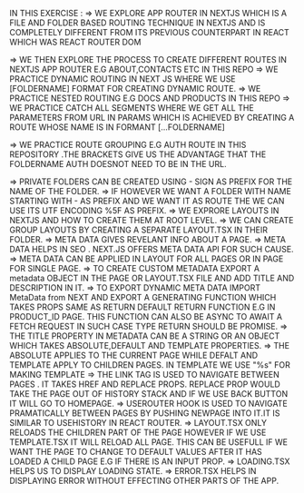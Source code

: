 IN THIS EXERCISE :
=> WE EXPLORE APP ROUTER IN NEXTJS WHICH IS A FILE AND FOLDER BASED ROUTING TECHNIQUE IN NEXTJS AND IS COMPLETELY DIFFERENT FROM ITS PREVIOUS    COUNTERPART IN REACT WHICH WAS REACT ROUTER DOM

=> WE THEN EXPLORE THE PROCESS TO CREATE DIFFERENT ROUTES IN NEXTJS APP ROUTER E.G ABOUT,CONTACTS ETC IN THIS REPO
=> WE PRACTICE DYNAMIC ROUTING IN NEXT JS WHERE WE USE [FOLDERNAME] FORMAT FOR CREATING DYNAMIC ROUTE.
=> WE PRACTICE NESTED ROUTING E.G DOCS AND PRODUCTS IN THIS REPO
=> WE PRACTICE CATCH ALL SEGMENTS WHERE WE GET ALL THE PARAMETERS FROM URL IN PARAMS WHICH IS ACHIEVED BY CREATING A ROUTE WHOSE 
   NAME IS IN FORMANT [...FOLDERNAME]

=> WE PRACTICE ROUTE GROUPING E.G AUTH ROUTE IN THIS REPOSITORY .THE BRACKETS GIVE US THE ADVANTAGE THAT THE FOLDERNAME AUTH DOESNOT NEED TO BE 
   IN THE URL.

=> PRIVATE FOLDERS CAN BE CREATED USING - SIGN AS PREFIX FOR THE NAME OF THE FOLDER.
=> IF HOWEVER WE WANT A FOLDER WITH NAME STARTING WITH - AS PREFIX AND WE WANT IT AS ROUTE THE WE CAN USE ITS UTF ENCODING %5F AS PREFIX.
=> WE EXPRORE LAYOUTS IN NEXTJS AND HOW TO CREATE THEM AT ROOT LEVEL.
=> WE CAN CREATE GROUP LAYOUTS BY CREATING A SEPARATE LAYOUT.TSX IN THEIR FOLDER.
=> META DATA GIVES REVELANT INFO ABOUT A PAGE.
=> META DATA HELPS IN SEO . NEXT.JS OFFERS META DATA API FOR SUCH CAUSE.
=> META DATA CAN BE APPLIED IN LAYOUT FOR ALL PAGES OR IN PAGE FOR SINGLE PAGE.
=> TO CREATE CUSTOM METADATA EXPORT A metadata OBJECT IN THE PAGE OR LAYOUT.TSX FILE AND ADD TITLE AND DESCRIPTION IN IT.
=> TO EXPORT DYNAMIC META DATA IMPORT MetaData from NEXT AND EXPORT A GENERATING FUNCTION WHICH TAKES PROPS SAME AS RETURN DEFAULT RETURN FUNCTION
   E.G IN PRODUCT_ID PAGE. THIS FUNCTION CAN ALSO BE ASYNC TO AWAIT A FETCH REQUEST IN SUCH CASE TYPE RETURN SHOULD BE PROMISE<METADATA>.
=> THE TITLE PROPERTY IN METADATA CAN BE A STRING OR AN OBJECT WHICH TAKES ABSOLUTE,DEFAULT AND TEMPLATE PROPERTIES.
=> THE ABSOLUTE APPLIES TO THE CURRENT PAGE WHILE DEFALT AND TEMPLATE APPLY TO CHILDREN PAGES. IN TEMPLATE WE USE "%s" FOR MAKING TEMPLATE
=> THE LINK TAG IS USED TO NAVIGATE BETWEEN PAGES . IT TAKES HREF AND REPLACE PROPS. REPLACE PROP WOULD TAKE THE PAGE OUT OF HISTORY STACK
   AND IF WE USE BACK BUTTON IT WILL GO TO HOMEPAGE.
=> USEROUTER HOOK IS USED TO NAVIGATE PRAMATICALLY BETWEEN PAGES BY PUSHING NEWPAGE INTO IT.IT IS SIMILAR TO USEHISTORY IN REACT ROUTER.
=> LAYOUT.TSX ONLY RELOADS THE CHILDREN PART OF THE PAGE HOWEVER IF WE USE TEMPLATE.TSX IT WILL RELOAD ALL PAGE. THIS CAN BE USEFULL IF WE WANT 
   THE PAGE TO CHANGE TO DEFAULT VALUES AFTER IT HAS LOADED A CHILD PAGE E.G IF THERE IS AN INPUT PROP.
=> LOADING.TSX HELPS US TO DISPLAY LOADING STATE.
=> ERROR.TSX HELPS IN DISPLAYING ERROR WITHOUT EFFECTING OTHER PARTS OF THE APP.